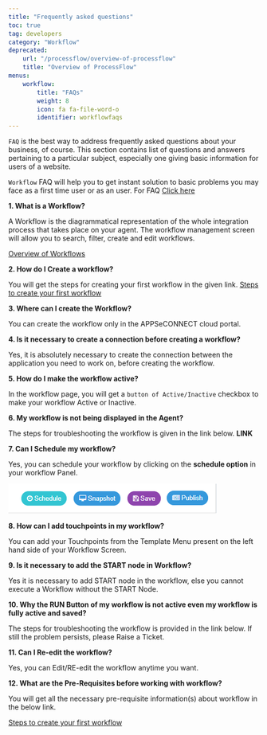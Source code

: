 ```yaml
---
title: "Frequently asked questions"
toc: true
tag: developers
category: "Workflow"
deprecated: 
    url: "/processflow/overview-of-processflow"
    title: "Overview of ProcessFlow"
menus: 
    workflow:
        title: "FAQs"   
        weight: 8      
        icon: fa fa-file-word-o
        identifier: workflowfaqs
---
```



`FAQ` is the best way to address frequently asked questions about your business, of course. This section contains list of questions and answers pertaining to a particular subject, especially one giving basic information for users of a website. 

`Workflow` FAQ will help you to get instant solution to basic problems you may face as a first time user or as an user. For FAQ [Click here](https://www.appseconnect.com/faqs/what-is-appseconnect-workflow/)

**1. What is a Workflow?**

A Workflow is the diagrammatical representation of the whole integration process that takes place on your agent. 
The workflow management screen will allow you to search, filter, create and edit workflows.

[Overview of Workflows](/workflow/overview/)

**2.	 How do I Create a workflow?**

You will get the steps for creating your first workflow in the given link. 
[Steps to create your first workflow](/workflow/steps-to-create-your-first-workflow/)

**3.	Where can I create the Workflow?**

You can create the workflow only in the APPSeCONNECT cloud portal.

**4.	Is it necessary to create a connection before creating a workflow?**

Yes, it is absolutely necessary to create the connection between the application you need to work on, before creating the workflow.

**5.	How do I make the workflow active?**

In the workflow page, you will get  a `button of Active/Inactive` checkbox to make your workflow Active or Inactive. 

**6.	My workflow is not being displayed in the Agent?**

The steps for troubleshooting the workflow is given in the link below. 
**LINK**

**7.	Can I Schedule my workflow?**

Yes, you can schedule your workflow by clicking on the **schedule option** in your workflow Panel.

![snapshot-button](/staticfiles/workflow-management/media/snapshot-button.png)

**8. How can I add touchpoints in my workflow?**

You can add your Touchpoints from the Template Menu present on the left hand side of your 
Workflow Screen.

**9.	Is it necessary to add the START node in Workflow?**

Yes it is necessary to add START node in the workflow, else you cannot execute a Workflow without the START Node.

**10.	Why the RUN Button of my workflow is not active even my workflow is fully active and saved?**

The steps for troubleshooting the workflow is provided in the link below. If still the problem persists, please Raise a Ticket.

**11. Can I Re-edit the workflow?**

Yes, you can Edit/RE-edit the workflow anytime you want.

**12.	What are the Pre-Requisites before working with workflow?**

You will get all the necessary pre-requisite information(s) about workflow in the below link.

[Steps to create your first workflow](/workflow/steps-to-create-your-first-workflow/)


